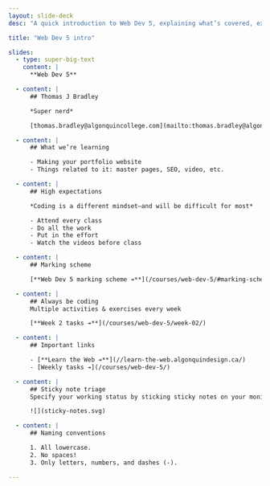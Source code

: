 ```yaml
---
layout: slide-deck
desc: "A quick introduction to Web Dev 5, explaining what’s covered, expectations & marking scheme."

title: "Web Dev 5 intro"

slides:
  - type: super-big-text
    content: |
      **Web Dev 5**

  - content: |
      ## Thomas J Bradley

      *Super nerd*

      [thomas.bradley@algonquincollege.com](mailto:thomas.bradley@algonquincollege.com)

  - content: |
      ## What we’re learning

      - Making your portfolio website
      - Things related to it: master pages, SEO, video, etc.

  - content: |
      ## High expectations

      *Coding is a different mindset—and will be difficult for most*

      - Attend every class
      - Do all the work
      - Put in the effort
      - Watch the videos before class

  - content: |
      ## Marking scheme

      [**Web Dev 5 marking scheme ➔**](/courses/web-dev-5/#marking-scheme)

  - content: |
      ## Always be coding
      Multiple activities & exercises every week

      [**Week 2 tasks ➔**](/courses/web-dev-5/week-02/)

  - content: |
      ## Important links

      - [**Learn the Web ➔**](//learn-the-web.algonquindesign.ca/)
      - [Weekly tasks ➔](/courses/web-dev-5/)

  - content: |
      ## Sticky note triage
      Specify your working status by sticking sticky notes on your monitor

      ![](sticky-notes.svg)

  - content: |
      ## Naming conventions

      1. All lowercase.
      2. No spaces!
      3. Only letters, numbers, and dashes (-).

---
```

